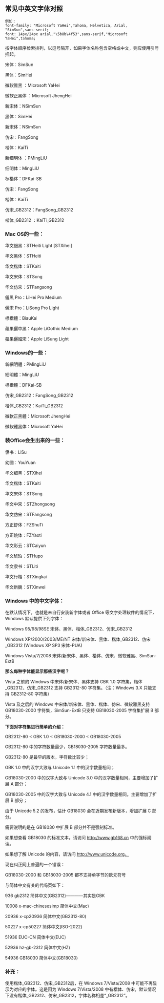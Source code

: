## 常见中英文字体对照

```
例如：
font-family: "Microsoft YaHei",Tahoma, Helvetica, Arial, "SimSun",sans-serif;
font: 14px/24px arial,"\5b8b\4f53",sans-serif,"Microsoft YaHei",tahoma;
```

按字体顺序检索排列，以逗号隔开，如果字体名称包含空格或中文，则应使用引号括起。

宋体：SimSun

黑体：SimHei

微软雅黑 ：Microsoft YaHei

微软正黑体 ：Microsoft JhengHei

新宋体：NSimSun

黑体：SimHei

新宋体：NSimSun

仿宋：FangSong

楷体：KaiTi

新细明体 ：PMingLiU

细明体：MingLiU

标楷体：DFKai-SB

仿宋：FangSong

楷体：KaiTi

仿宋_GB2312：FangSong_GB2312

楷体_GB2312 ：KaiTi_GB2312


### Mac OS的一些：

华文细黑：STHeiti Light [STXihei]

华文黑体：STHeiti

华文楷体：STKaiti

华文宋体：STSong

华文仿宋：STFangsong

儷黑 Pro：LiHei Pro Medium

儷宋 Pro：LiSong Pro Light

標楷體：BiauKai

蘋果儷中黑：Apple LiGothic Medium

蘋果儷細宋：Apple LiSung Light


### Windows的一些：

新細明體：PMingLiU

細明體：MingLiU

標楷體：DFKai-SB

仿宋_GB2312：FangSong_GB2312

楷体_GB2312：KaiTi_GB2312

微軟正黑體：Microsoft JhengHei

微软雅黑体：Microsoft YaHei


### 装Office会生出来的一些：

隶书：LiSu

幼圆：YouYuan

华文细黑：STXihei

华文楷体：STKaiti

华文宋体：STSong

华文中宋：STZhongsong

华文仿宋：STFangsong

方正舒体：FZShuTi

方正姚体：FZYaoti

华文彩云：STCaiyun

华文琥珀：STHupo

华文隶书：STLiti

华文行楷：STXingkai

华文新魏：STXinwei


### Windows 中的中文字体：

在默认情况下，也就是未自行安装新字体或者 Office 等文字处理软件的情况下，Windows 默认提供下列字体：

Windows 95/98/98SE 宋体、黑体、楷体_GB2312、仿宋_GB2312

Windows XP/2000/2003/ME/NT 宋体/新宋体、黑体、楷体_GB2312、仿宋_GB2312 (Windows XP SP3 宋体-PUA)

Windows Vista/7/2008 宋体/新宋体、黑体、楷体、仿宋、微软雅黑、SimSun-ExtB

**那么每种字体能显示那些汉字呢？**

Vista 之前的 Windows 中宋体/新宋体、黑体支持 GBK 1.0 字符集，楷体_GB2312、仿宋_GB2312 支持 GB2312-80 字符集。（注：Windows 3.X 只能支持 GB2312-80 字符集）

Vista 及之后的 Windows 中宋体/新宋体、黑体、楷体、仿宋、微软雅黑支持 GB18030-2000 字符集，SimSun-ExtB 只支持 GB18030-2005 字符集扩展 B 部分。

**下面对字符集进行简单的介绍：**

GB2312-80 < GBK 1.0 < GB18030-2000 < GB18030-2005

GB2312-80 中的字符数量最少，GB18030-2005 字符数量最多。

GB2312-80 是最早的版本，字符数比较少；

GBK 1.0 中的汉字大致与 Unicode 1.1 中的汉字数量相同；

GB18030-2000 中的汉字大致与 Unicode 3.0 中的汉字数量相同，主要增加了扩展 A 部分；

GB18030-2005 中的汉字大致与 Unicode 4.1 中的汉字数量相同，主要增加了扩展 B 部分；

由于 Unicode 5.2 的发布，估计 GB18030 会在近期发布新版本，增加扩展 C 部分。

需要说明的是在 GB18030 中扩展 B 部分并不是强制标准。

如果想查看 GB18030 的标准文本，请访问 http://www.gb168.cn 中的强标阅读。

如果想了解 Unicode 的内容，请访问 http://www.unicode.org。

现在纠正网上普遍的一个错误：

GB18030-2000 和 GB18030-2005 都不支持单字节的欧元符号

与简体中文有关的代吗页如下：

936 gb2312 简体中文(GB2312)————其实是GBK

10008 x-mac-chinesesimp 简体中文(Mac)

20936 x-cp20936 简体中文(GB2312-80)

50227 x-cp50227 简体中文(ISO-2022)

51936 EUC-CN 简体中文(EUC)

52936 hz-gb-2312 简体中文(HZ)

54936 GB18030 简体中文(GB18030)

### 补充：

使用楷体_GB2312、仿宋_GB2312后，在 Windows 7/Vista/2008 中可能不再显示为对应的字体。这是因为 Windows 7/Vista/2008 中有楷体、仿宋，默认情况下没有楷体_GB2312、仿宋_GB2312，字体名称相差“_GB2312”。
